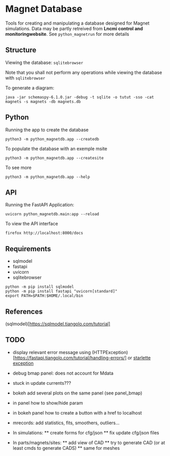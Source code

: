 # Magnet Database

Tools for creating and manipulating a database designed for Magnet simulations.
Data may be partly retreived from **Lncmi control and monitoringwebsite**.
See `python_magnetrun` for more details

## Structure

Viewing the database: `sqlitebrowser`

Note that you shall not perform any operations while viewing the database with `sqlitebrowser`

To generate a diagram:

```
java -jar schemaspy-6.1.0.jar -debug -t sqlite -o tutut -sso -cat magnets -s magnets -db magnets.db
```

## Python

Running the app to create the database

```
python3 -m python_magnetdb.app --createdb
``` 

To populate the database with an exemple msite

```
python3 -m python_magnetdb.app --createsite
```

To see more

```
python3 -m python_magnetdb.app --help
```

## API

Running the FastAPI Application:

```
uvicorn python_magnetdb.main:app --reload
``` 

To view the API interface

```
firefox http://localhost:8000/docs
```

## Requirements

* sqlmodel
* fastapi
* uvicorn
* sqlitebrowser

```
python -m pip install sqlmodel
python -m pip install fastapi "uvicorn[standard]"
export PATH=$PATH:$HOME/.local/bin
```

## References

(sqlmodel)[https://sqlmodel.tiangolo.com/tutorial]

## TODO

* display relevant error message using (HTTPException)[https://fastapi.tiangolo.com/tutorial/handling-errors/]
or [starlette exception](https://www.starlette.io/exceptions/)

* debug bmap panel: does not account for Mdata
* stuck in update currents???

* bokeh add several plots on the same panel (see panel_bmap)
* in panel how to show/hide param 
* in bokeh panel how to create a button with a href to localhost
* mrecords: add statistics, fits, smoothers, outliers...

* In simulations:
** create forms for cfg/json 
** fix update cfg/json files

* In parts/magnets/sites:
** add view of CAD
** try to generate CAD (or at least cmds to generate CADS)
** same for meshes